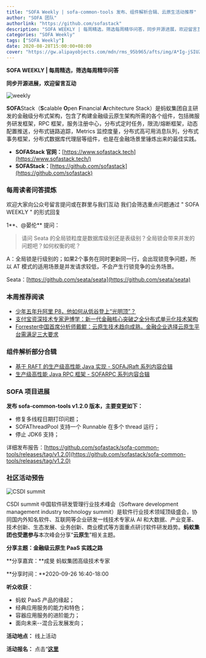 ```yaml
---
title: "SOFA Weekly | sofa-common-tools 发布、组件解析合辑、云原生活动推荐"
author: "SOFA 团队"
authorlink: "https://github.com/sofastack"
description: "SOFA WEEKLY | 每周精选，筛选每周精华问答，同步开源进展，欢迎留言互动。"
categories: "SOFA Weekly"
tags: ["SOFA Weekly"]
date: 2020-08-28T15:00:00+08:00
cover: "https://gw.alipayobjects.com/mdn/rms_95b965/afts/img/A*Ig-jSIUZWx0AAAAAAAAAAAAAARQnAQ"
---
```


**SOFA WEEKLY | 每周精选，筛选每周精华问答**

**同步开源进展，欢迎留言互动**

![weekly](https://gw.alipayobjects.com/mdn/rms_95b965/afts/img/A*ARgKS6SuU7YAAAAAAAAAAAAAARQnAQ)

**SOFA**Stack（**S**calable **O**pen **F**inancial **A**rchitecture Stack）是蚂蚁集团自主研发的金融级分布式架构，包含了构建金融级云原生架构所需的各个组件，包括微服务研发框架，RPC 框架，服务注册中心，分布式定时任务，限流/熔断框架，动态配置推送，分布式链路追踪，Metrics 监控度量，分布式高可用消息队列，分布式事务框架，分布式数据库代理层等组件，也是在金融场景里锤炼出来的最佳实践。

- **SOFAStack 官网：**[https://www.sofastack.tech](https://www.sofastack.tech/)
- **SOFAStack：**[https://github.com/sofastack](https://github.com/sofastack)

### 每周读者问答提炼

欢迎大家向公众号留言提问或在群里与我们互动
我们会筛选重点问题通过 " SOFA WEEKLY " 的形式回复

1**、@晏伦** 提问：

> 请问 Seata 的全局锁粒度是数据库级别还是表级别？全局锁会带来并发的问题吧？如何权衡的呢？

A：全局锁是行级别的；如果2个事务在同时更新同一行，会出现锁竞争问题，所以 AT 模式的适用场景是并发请求较低，不会产生行锁竞争的业务场景。

Seata：[https://github.com/seata/seata](https://github.com/seata/seata)

### 本周推荐阅读

- [少年五年升阿里 P8，他如何从低谷登上“光明顶”？](/blog/five-years-to-ali-p8/)
- [支付宝资深技术专家尹博学：新一代金融核心突破之全分布式单元化技术架构](/blog/antgroup-yinboxue-fully-distributed-unitized-technology-architecture/)
- [Forrester中国首席分析师戴鲲：云原生技术趋向成熟，金融企业选择云原生平台需满足三大要求](/blog/forrester-daipeng-white-paper-cloud-native/)

### 组件解析部分合辑

- [基于 RAFT 的生产级高性能 Java 实现 - SOFAJRaft 系列内容合辑](http://mp.weixin.qq.com/s?__biz=MzUzMzU5Mjc1Nw==&mid=2247486702&idx=1&sn=6fd48197893a8dd5546a8c7669430297&chksm=faa0e334cdd76a229640d3b3d8f779ada8ba706ccf1b0a89b8d0786e025e2f1da4400cb5bd35&scene=21)
- [生产级高性能 Java RPC 框架 - SOFARPC 系列内容合辑](http://mp.weixin.qq.com/s?__biz=MzUzMzU5Mjc1Nw==&mid=2247486661&idx=1&sn=bdb81cff1b48750e66e066565336db6a&chksm=faa0e31fcdd76a0901d99af8455b4113c32f17f8fdad1c7810de5f940dc66593b4276d61a73c&scene=21)

### SOFA 项目进展

**发布 sofa-common-tools v1.2.0 版本，主要变更如下：**

- 修复多线程日期打印问题；
- SOFAThreadPool 支持一个 Runnable 在多个 thread 运行；
- 停止 JDK6 支持；

详细发布报告：[https://github.com/sofastack/sofa-common-tools/releases/tag/v1.2.0](https://github.com/sofastack/sofa-common-tools/releases/tag/v1.2.0)

### 社区活动预告

![CSDI summit](https://cdn.nlark.com/yuque/0/2020/png/226702/1598601873628-336c1d81-2c48-4121-9b8e-0ff56f706f4f.png)

CSDI summit 中国软件研发管理行业技术峰会（Software development management industry technology summit）是软件行业技术领域顶级盛会，协同国内外知名软件、互联网等企业研发一线技术专家从 AI 和大数据、产业变革、技术创新、生态发展、业务创新、商业模式等方面重点研讨软件研发趋势。**蚂蚁集团也受邀参与**本次峰会分享“**云原生**”相关主题。


**分享主题：金融级云原生 PaaS 实践之路**

**分享嘉宾：**成旻 蚂蚁集团高级技术专家

**分享时间：**2020-09-26 16:40-18:00

**听众收获**：

- 蚂蚁 PaaS 产品的缘起；
- 经典应用服务的能力和特色；
- 容器应用服务的进阶能力；
- 面向未来--混合云发展发向；

**活动地点：** 线上活动

**活动报名：** 点击“[**这里**](https://www.bagevent.com/event/6540795?aId=1693921)

